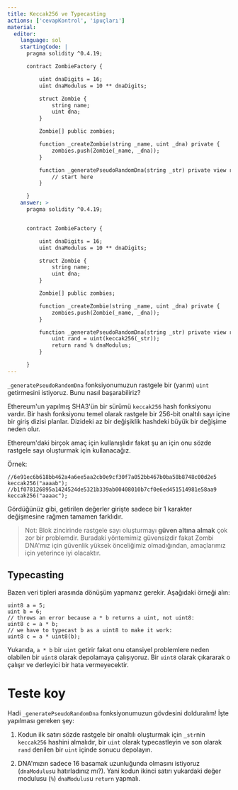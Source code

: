 ```yaml
---
title: Keccak256 ve Typecasting
actions: ['cevapKontrol', 'ipuçları']
material:
  editor:
    language: sol
    startingCode: |
      pragma solidity ^0.4.19;

      contract ZombieFactory {

          uint dnaDigits = 16;
          uint dnaModulus = 10 ** dnaDigits;

          struct Zombie {
              string name;
              uint dna;
          }

          Zombie[] public zombies;

          function _createZombie(string _name, uint _dna) private {
              zombies.push(Zombie(_name, _dna));
          } 

          function _generatePseudoRandomDna(string _str) private view returns (uint) {
              // start here
          }

      }
    answer: >
      pragma solidity ^0.4.19;


      contract ZombieFactory {

          uint dnaDigits = 16;
          uint dnaModulus = 10 ** dnaDigits;

          struct Zombie {
              string name;
              uint dna;
          }

          Zombie[] public zombies;

          function _createZombie(string _name, uint _dna) private {
              zombies.push(Zombie(_name, _dna));
          } 

          function _generatePseudoRandomDna(string _str) private view returns (uint) {
              uint rand = uint(keccak256(_str));
              return rand % dnaModulus;
          }

      }
---
```


`_generatePseudoRandomDna` fonksiyonumuzun rastgele bir (yarım) `uint` getirmesini istiyoruz. Bunu nasıl başarabiliriz?

Ethereum'un yapılmış SHA3'ün bir sürümü `keccak256` hash fonksiyonu vardır. Bir hash fonksiyonu temel olarak rastgele bir 256-bit onaltılı sayı içine bir giriş dizisi planlar. Dizideki az bir değişiklik hashdeki büyük bir değişime neden olur.

Ethereum'daki birçok amaç için kullanışlıdır fakat şu an için onu sözde rastgele sayı oluşturmak için kullanacağız.

Örnek:

```
//6e91ec6b618bb462a4a6ee5aa2cb0e9cf30f7a052bb467b0ba58b8748c00d2e5
keccak256("aaaab");
//b1f078126895a1424524de5321b339ab00408010b7cf0e6ed451514981e58aa9
keccak256("aaaac");
```

Gördüğünüz gibi, getirilen değerler girişte sadece bir 1 karakter değişmesine rağmen tamamen farklıdır.

> Not: Blok zincirinde rastgele sayı oluşturmayı **güven altına almak** çok zor bir problemdir. Buradaki yöntemimiz güvensizdir fakat Zombi DNA'mız için güvenlik yüksek önceliğimiz olmadığından, amaçlarımız için yeterince iyi olacaktır.

## Typecasting
 
Bazen veri tipleri arasında dönüşüm yapmanız gerekir. Aşağıdaki örneği alın:

```
uint8 a = 5;
uint b = 6;
// throws an error because a * b returns a uint, not uint8:
uint8 c = a * b; 
// we have to typecast b as a uint8 to make it work:
uint8 c = a * uint8(b); 
```

Yukarıda, `a * b` bir `uint` getirir fakat onu otansiyel problemlere neden olabilen bir `uint8` olarak depolamaya çalışıyoruz. Bir `uint8` olarak çıkararak o çalışır ve derleyici bir hata vermeyecektir.

# Teste koy

Hadi `_generatePseudoRandomDna` fonksiyonumuzun gövdesini dolduralım! İşte yapılması gereken şey:

1. Kodun ilk satırı sözde rastgele bir onaltılı oluşturmak için `_str`nin `keccak256` hashini almalıdır, bir `uint` olarak typecastleyin ve son olarak `rand` denilen bir `uint` içinde sonucu depolayın.

2. DNA'mızın sadece 16 basamak uzunluğunda olmasını istiyoruz (`dnaModulus`u hatırladınız mı?). Yani kodun ikinci satırı yukardaki değer modulusu (`%`) `dnaModulus`u `return` yapmalı.
